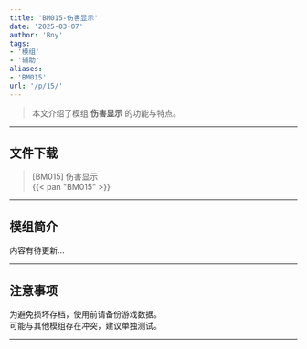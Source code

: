 ```yaml
---
title: 'BM015-伤害显示'
date: '2025-03-07'
author: 'Bny'
tags:
- '模组'
- '辅助'
aliases:
- 'BM015'
url: '/p/15/'
---
```


> 本文介绍了模组 **伤害显示** 的功能与特点。

---

## 文件下载

> [BM015] 伤害显示  
{{< pan "BM015" >}}  

---

## 模组简介

>  
内容有待更新...  

---

## 注意事项

>  
为避免损坏存档，使用前请备份游戏数据。  
可能与其他模组存在冲突，建议单独测试。  

---

